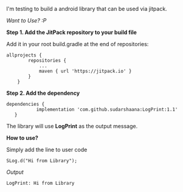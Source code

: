 I'm testing to build a android library that can be used via jitpack.

_Want to Use? :P_

**Step 1. Add the JitPack repository to your build file**

Add it in your root build.gradle at the end of repositories:

```
allprojects {
		repositories {
			...
			maven { url 'https://jitpack.io' }
		}
	}
  ```
  
  
  **Step 2. Add the dependency**
  
 ```
 dependencies {
	        implementation 'com.github.sudarshaana:LogPrint:1.1'
	}
  ```
  
The library will use __**LogPrint**__ as the output message.

**How to use?**

Simply add the line to user code
```
SLog.d("Hi from Library");
```

*Output*
```
LogPrint: Hi from Library
```
